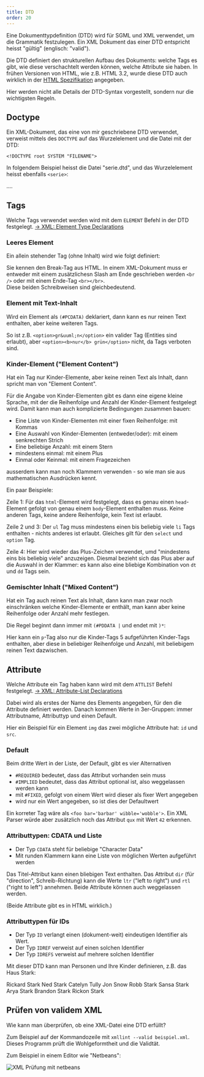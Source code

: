 ```yaml
---
title: DTD
order: 20
---
```


Eine Dokumenttypdefinition (DTD) wird für SGML und XML verwendet, um 
die Grammatik festzulegen.  Ein XML Dokument das einer DTD entspricht
heisst "gültig" (englisch: "valid").

Die DTD definiert den strukturellen Aufbau des Dokuments: welche Tags es gibt, wie diese verschachtelt werden können,
welche Attribute sie haben.  In frühen Versionen von HTML, wie z.B. HTML 3.2,
wurde diese DTD auch wirklich in der [HTML Spezifikation](http://www.w3.org/TR/REC-html32-19970114#dtd) angegeben.

Hier werden nicht alle Details der DTD-Syntax vorgestellt,
sondern nur die wichtigsten Regeln.

## Doctype

Ein XML-Dokument, das eine von mir geschriebene DTD verwendet,
verweist mittels des `DOCTYPE` auf das Wurzelelement und die Datei mit der DTD:

   `<!DOCTYPE root SYSTEM "FILENAME">`


In folgendem Beispiel heisst die Datei "serie.dtd", und das Wurzelelement
heisst ebenfalls `<serie>`:

<xml>
<?xml version="1.0" encoding="UTF-8" ?>
<!DOCTYPE serie SYSTEM "serie.dtd">
<serie>
....
</serie>
</xml>


## Tags

Welche Tags verwendet werden wird mit dem `ELEMENT` Befehl in der DTD
festgelegt. [&rarr; XML: Element Type Declarations](http://www.w3.org/TR/2008/REC-xml-20081126/#elemdecls)

### Leeres Element

Ein allein stehender Tag (ohne Inhalt) wird wie folgt definiert:

<xml>
<!ELEMENT br EMPTY>
</xml>

Sie kennen den Break-Tag aus HTML. In einem XML-Dokument muss
er entweder mit einem zusätzlichesn Slash am Ende geschrieben werden `<br />`
oder mit einem Ende-Tag  `<br></br>`.  
Diese beiden Schreibweisen sind gleichbedeutend.

### Element mit Text-Inhalt

Wird ein Element als `(#PCDATA)` deklariert, dann kann
es nur reinen Text enthalten, aber keine weiteren Tags.

<xml>
<!ELEMENT option (#PCDATA)>
</xml>

So ist z.B. `<option>gr&uuml;n</option>` ein valider Tag (Entities sind erlaubt), 
aber `<option><b>nur</b> grün</option>` nicht, da Tags verboten sind.

### Kinder-Element ("Element Content")

Hat ein Tag nur Kinder-Elemente, aber keine reinen Text als Inhalt,
dann spricht man von "Element Content". 

Für die Angabe von Kinder-Elementen gibt es dann eine
eigene kleine Sprache, mit der die Reihenfolge und Anzahl
der Kinder-Element festgelegt wird. Damit kann man
auch komplizierte Bedingungen zusammen bauen:

* Eine Liste von Kinder-Elementen mit einer fixen Reihenfolge: mit Kommas
* Eine Auswahl von Kinder-Elementen (entweder/oder): mit einem senkrechten Strich
* Eine beliebige Anzahl: mit einem Stern
* mindestens einmal: mit einem Plus
* Einmal oder Keinmal: mit einem Fragezeichen

ausserdem kann man noch Klammern verwenden - so wie man sie aus
mathematischen Ausdrücken kennt.

Ein paar Beispiele:

<xml>
<!ELEMENT html   (head, body) >
<!ELEMENT ul     (li)+        >
<!ELEMENT select (option)+    >
<!ELEMENT dl     (dt|dd)+     >
</xml>

Zeile 1: Für das `html`-Element wird festgelegt, dass es genau einen `head`-Element gefolgt von genau einem `body`-Element enthalten muss.
Keine anderen Tags, keine andere Reihenfolge, kein Text ist erlaubt.

Zeile 2 und 3: Der `ul` Tag muss mindestens einen bis beliebig viele `li` Tags enthalten - nichts anderes ist erlaubt. Gleiches gilt für den `select` und `option` Tag.

Zeile 4: Hier wird wieder das Plus-Zeichen verwendet, umd "mindestens eins bis beliebig viele" anzuzeigen. Diesmal bezieht sich das Plus aber auf die Auswahl in der Klammer: es kann also eine bliebige Kombination von `dt` und `dd` Tags sein.

### Gemischter Inhalt ("Mixed Content")

Hat ein Tag auch reinen Text als Inhalt, dann kann man
zwar noch einschränken welche Kinder-Elemente er enthält, man kann
aber keine Reihenfolge oder Anzahl mehr festlegen.

Die Regel beginnt dann immer mit `(#PDDATA |` und endet mit `)*`:

<xml>
<!ELEMENT p ( #PCDATA | a | ul | dl | b | i )*>
</xml>

Hier kann ein `p`-Tag also nur die Kinder-Tags 5 aufgeführten Kinder-Tags
enthalten, aber diese in beliebiger Reihenfolge und Anzahl, mit beliebigem
reinen Text dazwischen.

## Attribute

Welche Attribute ein Tag haben kann wird mit dem `ATTLIST` Befehl festgelegt. 
[&rarr; XML: Attribute-List Declarations](http://www.w3.org/TR/2008/REC-xml-20081126/#attdecls)

Dabei wird als erstes der Name des Elements angegeben, für den die Attribute
definiert werden.  Danach kommen Werte in 3er-Gruppen: immer Attributname, Attributtyp und
einen Default.

Hier ein Beispiel für ein Element `img` das zwei mögliche Attribute hat: `id` und `src`.

<xml>
<!ATTLIST img
  id       ID       #IMPLIED
  src      CDATA    #REQUIRED
>
</xml>

### Default

Beim dritte Wert in der Liste, der Default, gibt es vier Alternativen

* `#REQUIRED` bedeutet, dass das Attribut vorhanden sein muss
* `#IMPLIED` bedeutet, dass das Attribut optional ist, also weggelassen werden kann
* mit `#FIXED`, gefolgt von einem Wert  wird dieser als fixer Wert angegeben
* wird nur ein Wert angegeben, so ist dies der Defaultwert

<xml>
<!ATTLIST foo
  bar     CDATA #REQUIRED
  baz     CDATA #IMPLIED
  qux     CDATA "42"
  wibble  CDATA #FIXED "wobble"
>
</xml>

Ein korreter Tag wäre als `<foo bar='barbar' wibble='wobble'>`.  Ein XML Parser
würde aber zusätzlich noch das Attribut `qux` mit Wert `42` erkennen.

### Attributtypen: CDATA und Liste

* Der Typ `CDATA` steht für beliebige "Character Data"
* Mit runden Klammern kann eine Liste von möglichen Werten aufgeführt werden

<xml>
<!ATTLIST p
  title  CDATA      #IMPLIED
  dir    (ltr|rtl)  #IMPLIED
>
</xml>

Das Titel-Attribut kann einen bliebigen Text enthalten. Das Attribut
`dir` (für "direction", Schreib-Richtung) kann die Werte `ltr` ("left to right") und
`rtl` ("right to left") annehmen.  Beide Attribute können auch weggelassen werden.

(Beide Attribute gibt es in HTML wirklich.)

### Attributtypen für IDs

* Der Typ `ID` verlangt einen (dokument-weit) eindeutigen Identifier als Wert.
* Der Typ `IDREF` verweist auf einen solchen Identifier
* Der Typ `IDREFS` verweist auf mehrere solchen Identifier

<xml>
<!ATTLIST person
  id     ID     #REQUIRED
  kinder IDREFS #IMPLIED
>
</xml>

Mit dieser DTD kann man Personen und Ihre Kinder definieren, z.B. das Haus Stark:

<xml>
<?xml version="1.0" encoding="UTF-8"?>
<!DOCTYPE leute SYSTEM "leute.dtd">
<leute>
  <person id="rickard" kinder="ned">Rickard Stark</person>
  <person id="ned" kinder="jon robb sansa arya brandon rickon">Ned Stark</person>
  <person id="catelyn" kinder="robb sansa arya brandon rickon">Catelyn Tully</person>
  <person id="jon">Jon Snow</person>
  <person id="robb">Robb Stark</person>
  <person id="sansa">Sansa Stark</person>
  <person id="arya">Arya Stark</person>
  <person id="brandon">Brandon Stark</person>
  <person id="rickon">Rickon Stark</person>
</leute>
</xml>

## Prüfen von validem XML

Wie kann man überprüfen, ob eine XML-Datei eine DTD erfüllt?

Zum Beispiel auf der Kommandozeile mit `xmllint --valid beispiel.xml`.
Dieses Programm prüft die Wohlgeformtheit und die Validtät.

Zum Beispiel in einem Editor wie "Netbeans":

![XML Prüfung mit netbeans](/images/xml-valid-netbeans.png)
